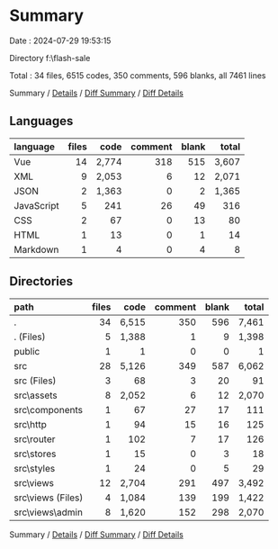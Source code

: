 # Summary

Date : 2024-07-29 19:53:15

Directory f:\\flash-sale

Total : 34 files,  6515 codes, 350 comments, 596 blanks, all 7461 lines

Summary / [Details](details.md) / [Diff Summary](diff.md) / [Diff Details](diff-details.md)

## Languages
| language | files | code | comment | blank | total |
| :--- | ---: | ---: | ---: | ---: | ---: |
| Vue | 14 | 2,774 | 318 | 515 | 3,607 |
| XML | 9 | 2,053 | 6 | 12 | 2,071 |
| JSON | 2 | 1,363 | 0 | 2 | 1,365 |
| JavaScript | 5 | 241 | 26 | 49 | 316 |
| CSS | 2 | 67 | 0 | 13 | 80 |
| HTML | 1 | 13 | 0 | 1 | 14 |
| Markdown | 1 | 4 | 0 | 4 | 8 |

## Directories
| path | files | code | comment | blank | total |
| :--- | ---: | ---: | ---: | ---: | ---: |
| . | 34 | 6,515 | 350 | 596 | 7,461 |
| . (Files) | 5 | 1,388 | 1 | 9 | 1,398 |
| public | 1 | 1 | 0 | 0 | 1 |
| src | 28 | 5,126 | 349 | 587 | 6,062 |
| src (Files) | 3 | 68 | 3 | 20 | 91 |
| src\\assets | 8 | 2,052 | 6 | 12 | 2,070 |
| src\\components | 1 | 67 | 27 | 17 | 111 |
| src\\http | 1 | 94 | 15 | 16 | 125 |
| src\\router | 1 | 102 | 7 | 17 | 126 |
| src\\stores | 1 | 15 | 0 | 3 | 18 |
| src\\styles | 1 | 24 | 0 | 5 | 29 |
| src\\views | 12 | 2,704 | 291 | 497 | 3,492 |
| src\\views (Files) | 4 | 1,084 | 139 | 199 | 1,422 |
| src\\views\\admin | 8 | 1,620 | 152 | 298 | 2,070 |

Summary / [Details](details.md) / [Diff Summary](diff.md) / [Diff Details](diff-details.md)